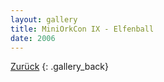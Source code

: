 ```yaml
---
layout: gallery
title: MiniOrkCon IX - Elfenball
date: 2006
---
```


[Zurück](../..)
{: .gallery_back}